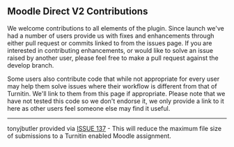 Moodle Direct V2 Contributions
------------------------------

We welcome contributions to all elements of the plugin. Since launch we've had a number of users provide us with fixes and enhancements through either pull request or commits linked to from the issues page. If you are interested in contributing enhancements, or would like to solve an issue raised by another user, please feel free to make a pull request against the develop branch.

Some users also contribute code that while not appropriate for every user may help them solve issues where their workflow is different from that of Turnitin. We'll link to them from this page if appropriate. Please note that we have not tested this code so we don't endorse it, we only provide a link to it here as other users feel someone else may find it useful.

------------------------------

tonyjbutler provided via [ISSUE 137](https://github.com/jmcgettrick/MoodleDirectV2/issues/137) - This will reduce the maximum file size of submissions to a Turnitin enabled Moodle assignment.